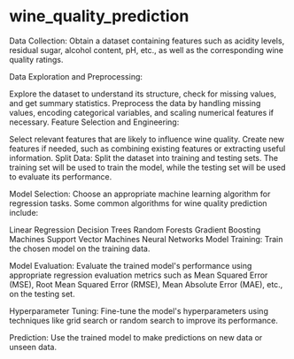 # wine_quality_prediction
Data Collection: Obtain a dataset containing features such as acidity levels, residual sugar, alcohol content, pH, etc., as well as the corresponding wine quality ratings.

Data Exploration and Preprocessing:

Explore the dataset to understand its structure, check for missing values, and get summary statistics.
Preprocess the data by handling missing values, encoding categorical variables, and scaling numerical features if necessary.
Feature Selection and Engineering:

Select relevant features that are likely to influence wine quality.
Create new features if needed, such as combining existing features or extracting useful information.
Split Data: Split the dataset into training and testing sets. The training set will be used to train the model, while the testing set will be used to evaluate its performance.

Model Selection: Choose an appropriate machine learning algorithm for regression tasks. Some common algorithms for wine quality prediction include:

Linear Regression
Decision Trees
Random Forests
Gradient Boosting Machines
Support Vector Machines
Neural Networks
Model Training: Train the chosen model on the training data.

Model Evaluation: Evaluate the trained model's performance using appropriate regression evaluation metrics such as Mean Squared Error (MSE), Root Mean Squared Error (RMSE), Mean Absolute Error (MAE), etc., on the testing set.

Hyperparameter Tuning: Fine-tune the model's hyperparameters using techniques like grid search or random search to improve its performance.

Prediction: Use the trained model to make predictions on new data or unseen data.
